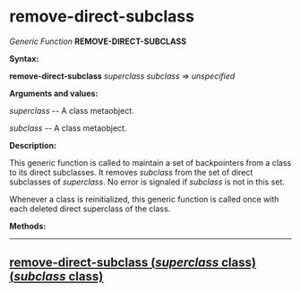 remove-direct-subclass
======================

*Generic Function* **REMOVE-DIRECT-SUBCLASS**

**Syntax:**

**remove-direct-subclass** *superclass* *subclass* => *unspecified*

**Arguments and values:**

*superclass* -- A class metaobject.

*subclass* -- A class metaobject.

**Description:**

This generic function is called to maintain a set of backpointers from a class to its direct subclasses. It removes *subclass* from the set of direct subclasses of *superclass*. No error is signaled if *subclass* is not in this set.

Whenever a class is reinitialized, this generic function is called once with each deleted direct superclass of the class.

**Methods:**

  -------------------------------------------------------------------------------------------------------------
  [**remove-direct-subclass** (*superclass* class) (*subclass* class)](remove-direct-subclass-class-class.md)
  -------------------------------------------------------------------------------------------------------------


